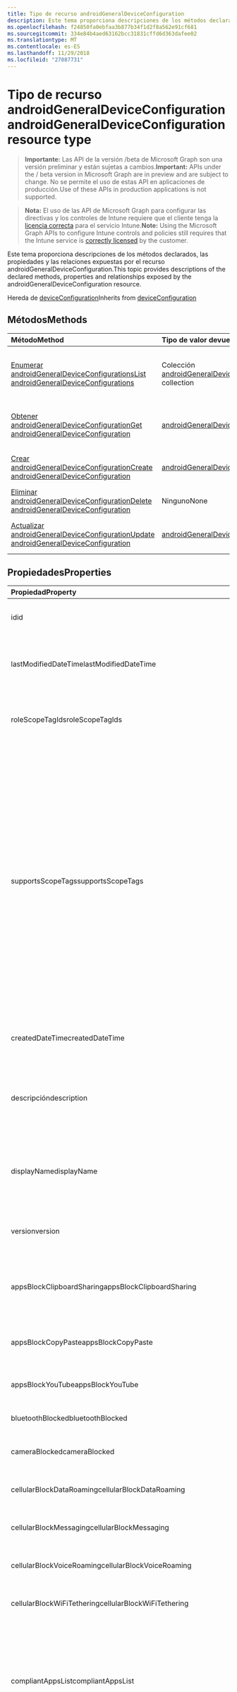 ```yaml
---
title: Tipo de recurso androidGeneralDeviceConfiguration
description: Este tema proporciona descripciones de los métodos declarados, las propiedades y las relaciones expuestas por el recurso androidGeneralDeviceConfiguration.
ms.openlocfilehash: f24850fa0ebfaa3b877b34f1d2f8a562e91cf681
ms.sourcegitcommit: 334e84b4aed63162bcc31831cffd6d363dafee02
ms.translationtype: MT
ms.contentlocale: es-ES
ms.lasthandoff: 11/29/2018
ms.locfileid: "27087731"
---
```

# <a name="androidgeneraldeviceconfiguration-resource-type"></a><span data-ttu-id="c1419-103">Tipo de recurso androidGeneralDeviceConfiguration</span><span class="sxs-lookup"><span data-stu-id="c1419-103">androidGeneralDeviceConfiguration resource type</span></span>

> <span data-ttu-id="c1419-104">**Importante:** Las API de la versión /beta de Microsoft Graph son una versión preliminar y están sujetas a cambios.</span><span class="sxs-lookup"><span data-stu-id="c1419-104">**Important:** APIs under the / beta version in Microsoft Graph are in preview and are subject to change.</span></span> <span data-ttu-id="c1419-105">No se permite el uso de estas API en aplicaciones de producción.</span><span class="sxs-lookup"><span data-stu-id="c1419-105">Use of these APIs in production applications is not supported.</span></span>

> <span data-ttu-id="c1419-106">**Nota:** El uso de las API de Microsoft Graph para configurar las directivas y los controles de Intune requiere que el cliente tenga la [licencia correcta](https://go.microsoft.com/fwlink/?linkid=839381) para el servicio Intune.</span><span class="sxs-lookup"><span data-stu-id="c1419-106">**Note:** Using the Microsoft Graph APIs to configure Intune controls and policies still requires that the Intune service is [correctly licensed](https://go.microsoft.com/fwlink/?linkid=839381) by the customer.</span></span>

<span data-ttu-id="c1419-107">Este tema proporciona descripciones de los métodos declarados, las propiedades y las relaciones expuestas por el recurso androidGeneralDeviceConfiguration.</span><span class="sxs-lookup"><span data-stu-id="c1419-107">This topic provides descriptions of the declared methods, properties and relationships exposed by the androidGeneralDeviceConfiguration resource.</span></span>

<span data-ttu-id="c1419-108">Hereda de [deviceConfiguration](../resources/intune-deviceconfig-deviceconfiguration.md)</span><span class="sxs-lookup"><span data-stu-id="c1419-108">Inherits from [deviceConfiguration](../resources/intune-deviceconfig-deviceconfiguration.md)</span></span>

## <a name="methods"></a><span data-ttu-id="c1419-109">Métodos</span><span class="sxs-lookup"><span data-stu-id="c1419-109">Methods</span></span>
|<span data-ttu-id="c1419-110">Método</span><span class="sxs-lookup"><span data-stu-id="c1419-110">Method</span></span>|<span data-ttu-id="c1419-111">Tipo de valor devuelto</span><span class="sxs-lookup"><span data-stu-id="c1419-111">Return Type</span></span>|<span data-ttu-id="c1419-112">Descripción</span><span class="sxs-lookup"><span data-stu-id="c1419-112">Description</span></span>|
|:---|:---|:---|
|[<span data-ttu-id="c1419-113">Enumerar androidGeneralDeviceConfigurations</span><span class="sxs-lookup"><span data-stu-id="c1419-113">List androidGeneralDeviceConfigurations</span></span>](../api/intune-deviceconfig-androidgeneraldeviceconfiguration-list.md)|<span data-ttu-id="c1419-114">Colección [androidGeneralDeviceConfiguration](../resources/intune-deviceconfig-androidgeneraldeviceconfiguration.md)</span><span class="sxs-lookup"><span data-stu-id="c1419-114">[androidGeneralDeviceConfiguration](../resources/intune-deviceconfig-androidgeneraldeviceconfiguration.md) collection</span></span>|<span data-ttu-id="c1419-115">Enumere las propiedades y las relaciones de los objetos [androidGeneralDeviceConfiguration](../resources/intune-deviceconfig-androidgeneraldeviceconfiguration.md).</span><span class="sxs-lookup"><span data-stu-id="c1419-115">List properties and relationships of the [androidGeneralDeviceConfiguration](../resources/intune-deviceconfig-androidgeneraldeviceconfiguration.md) objects.</span></span>|
|[<span data-ttu-id="c1419-116">Obtener androidGeneralDeviceConfiguration</span><span class="sxs-lookup"><span data-stu-id="c1419-116">Get androidGeneralDeviceConfiguration</span></span>](../api/intune-deviceconfig-androidgeneraldeviceconfiguration-get.md)|[<span data-ttu-id="c1419-117">androidGeneralDeviceConfiguration</span><span class="sxs-lookup"><span data-stu-id="c1419-117">androidGeneralDeviceConfiguration</span></span>](../resources/intune-deviceconfig-androidgeneraldeviceconfiguration.md)|<span data-ttu-id="c1419-118">Lea las propiedades y las relaciones del objeto [androidGeneralDeviceConfiguration](../resources/intune-deviceconfig-androidgeneraldeviceconfiguration.md).</span><span class="sxs-lookup"><span data-stu-id="c1419-118">Read properties and relationships of the [androidGeneralDeviceConfiguration](../resources/intune-deviceconfig-androidgeneraldeviceconfiguration.md) object.</span></span>|
|[<span data-ttu-id="c1419-119">Crear androidGeneralDeviceConfiguration</span><span class="sxs-lookup"><span data-stu-id="c1419-119">Create androidGeneralDeviceConfiguration</span></span>](../api/intune-deviceconfig-androidgeneraldeviceconfiguration-create.md)|[<span data-ttu-id="c1419-120">androidGeneralDeviceConfiguration</span><span class="sxs-lookup"><span data-stu-id="c1419-120">androidGeneralDeviceConfiguration</span></span>](../resources/intune-deviceconfig-androidgeneraldeviceconfiguration.md)|<span data-ttu-id="c1419-121">Cree un objeto [androidGeneralDeviceConfiguration](../resources/intune-deviceconfig-androidgeneraldeviceconfiguration.md).</span><span class="sxs-lookup"><span data-stu-id="c1419-121">Create a new [androidGeneralDeviceConfiguration](../resources/intune-deviceconfig-androidgeneraldeviceconfiguration.md) object.</span></span>|
|[<span data-ttu-id="c1419-122">Eliminar androidGeneralDeviceConfiguration</span><span class="sxs-lookup"><span data-stu-id="c1419-122">Delete androidGeneralDeviceConfiguration</span></span>](../api/intune-deviceconfig-androidgeneraldeviceconfiguration-delete.md)|<span data-ttu-id="c1419-123">Ninguno</span><span class="sxs-lookup"><span data-stu-id="c1419-123">None</span></span>|<span data-ttu-id="c1419-124">Elimina un [androidGeneralDeviceConfiguration](../resources/intune-deviceconfig-androidgeneraldeviceconfiguration.md).</span><span class="sxs-lookup"><span data-stu-id="c1419-124">Deletes a [androidGeneralDeviceConfiguration](../resources/intune-deviceconfig-androidgeneraldeviceconfiguration.md).</span></span>|
|[<span data-ttu-id="c1419-125">Actualizar androidGeneralDeviceConfiguration</span><span class="sxs-lookup"><span data-stu-id="c1419-125">Update androidGeneralDeviceConfiguration</span></span>](../api/intune-deviceconfig-androidgeneraldeviceconfiguration-update.md)|[<span data-ttu-id="c1419-126">androidGeneralDeviceConfiguration</span><span class="sxs-lookup"><span data-stu-id="c1419-126">androidGeneralDeviceConfiguration</span></span>](../resources/intune-deviceconfig-androidgeneraldeviceconfiguration.md)|<span data-ttu-id="c1419-127">Actualice las propiedades de un objeto [androidGeneralDeviceConfiguration](../resources/intune-deviceconfig-androidgeneraldeviceconfiguration.md).</span><span class="sxs-lookup"><span data-stu-id="c1419-127">Update the properties of a [androidGeneralDeviceConfiguration](../resources/intune-deviceconfig-androidgeneraldeviceconfiguration.md) object.</span></span>|

## <a name="properties"></a><span data-ttu-id="c1419-128">Propiedades</span><span class="sxs-lookup"><span data-stu-id="c1419-128">Properties</span></span>
|<span data-ttu-id="c1419-129">Propiedad</span><span class="sxs-lookup"><span data-stu-id="c1419-129">Property</span></span>|<span data-ttu-id="c1419-130">Tipo</span><span class="sxs-lookup"><span data-stu-id="c1419-130">Type</span></span>|<span data-ttu-id="c1419-131">Descripción</span><span class="sxs-lookup"><span data-stu-id="c1419-131">Description</span></span>|
|:---|:---|:---|
|<span data-ttu-id="c1419-132">id</span><span class="sxs-lookup"><span data-stu-id="c1419-132">id</span></span>|<span data-ttu-id="c1419-133">String</span><span class="sxs-lookup"><span data-stu-id="c1419-133">String</span></span>|<span data-ttu-id="c1419-134">Clave de la entidad.</span><span class="sxs-lookup"><span data-stu-id="c1419-134">Key of the entity.</span></span> <span data-ttu-id="c1419-135">Heredado de [deviceConfiguration](../resources/intune-deviceconfig-deviceconfiguration.md)</span><span class="sxs-lookup"><span data-stu-id="c1419-135">Inherited from [deviceConfiguration](../resources/intune-deviceconfig-deviceconfiguration.md)</span></span>|
|<span data-ttu-id="c1419-136">lastModifiedDateTime</span><span class="sxs-lookup"><span data-stu-id="c1419-136">lastModifiedDateTime</span></span>|<span data-ttu-id="c1419-137">DateTimeOffset</span><span class="sxs-lookup"><span data-stu-id="c1419-137">DateTimeOffset</span></span>|<span data-ttu-id="c1419-138">Fecha y hora en la que se modificó el objeto por última vez.</span><span class="sxs-lookup"><span data-stu-id="c1419-138">DateTime the object was last modified.</span></span> <span data-ttu-id="c1419-139">Heredado de [deviceConfiguration](../resources/intune-deviceconfig-deviceconfiguration.md)</span><span class="sxs-lookup"><span data-stu-id="c1419-139">Inherited from [deviceConfiguration](../resources/intune-deviceconfig-deviceconfiguration.md)</span></span>|
|<span data-ttu-id="c1419-140">roleScopeTagIds</span><span class="sxs-lookup"><span data-stu-id="c1419-140">roleScopeTagIds</span></span>|<span data-ttu-id="c1419-141">Colección String</span><span class="sxs-lookup"><span data-stu-id="c1419-141">String collection</span></span>|<span data-ttu-id="c1419-142">Lista de etiquetas de ámbito para esta instancia de entidad.</span><span class="sxs-lookup"><span data-stu-id="c1419-142">List of Scope Tags for this Entity instance.</span></span> <span data-ttu-id="c1419-143">Heredado de [deviceConfiguration](../resources/intune-deviceconfig-deviceconfiguration.md)</span><span class="sxs-lookup"><span data-stu-id="c1419-143">Inherited from [deviceConfiguration](../resources/intune-deviceconfig-deviceconfiguration.md)</span></span>|
|<span data-ttu-id="c1419-144">supportsScopeTags</span><span class="sxs-lookup"><span data-stu-id="c1419-144">supportsScopeTags</span></span>|<span data-ttu-id="c1419-145">Booleano</span><span class="sxs-lookup"><span data-stu-id="c1419-145">Boolean</span></span>|<span data-ttu-id="c1419-146">Indica si la configuración del dispositivo subyacente admite la asignación de etiquetas de ámbito.</span><span class="sxs-lookup"><span data-stu-id="c1419-146">Indicates whether or not the underlying Device Configuration supports the assignment of scope tags.</span></span> <span data-ttu-id="c1419-147">No se permite la asignación a la propiedad ScopeTags cuando este valor es false y entidades no estará visibles para los usuarios con ámbito.</span><span class="sxs-lookup"><span data-stu-id="c1419-147">Assigning to the ScopeTags property is not allowed when this value is false and entities will not be visible to scoped users.</span></span> <span data-ttu-id="c1419-148">Esto se produce para las directivas de heredado creadas en Silverlight y se puede resolver por eliminar y volver a crear la directiva en el Portal de Azure.</span><span class="sxs-lookup"><span data-stu-id="c1419-148">This occurs for Legacy policies created in Silverlight and can be resolved by deleting and recreating the policy in the Azure Portal.</span></span> <span data-ttu-id="c1419-149">Esta propiedad es de sólo lectura.</span><span class="sxs-lookup"><span data-stu-id="c1419-149">This property is read-only.</span></span> <span data-ttu-id="c1419-150">Heredado de [deviceConfiguration](../resources/intune-deviceconfig-deviceconfiguration.md)</span><span class="sxs-lookup"><span data-stu-id="c1419-150">Inherited from [deviceConfiguration](../resources/intune-deviceconfig-deviceconfiguration.md)</span></span>|
|<span data-ttu-id="c1419-151">createdDateTime</span><span class="sxs-lookup"><span data-stu-id="c1419-151">createdDateTime</span></span>|<span data-ttu-id="c1419-152">DateTimeOffset</span><span class="sxs-lookup"><span data-stu-id="c1419-152">DateTimeOffset</span></span>|<span data-ttu-id="c1419-153">Fecha y hora en la que se creó el objeto.</span><span class="sxs-lookup"><span data-stu-id="c1419-153">DateTime the object was created.</span></span> <span data-ttu-id="c1419-154">Heredado de [deviceConfiguration](../resources/intune-deviceconfig-deviceconfiguration.md)</span><span class="sxs-lookup"><span data-stu-id="c1419-154">Inherited from [deviceConfiguration](../resources/intune-deviceconfig-deviceconfiguration.md)</span></span>|
|<span data-ttu-id="c1419-155">descripción</span><span class="sxs-lookup"><span data-stu-id="c1419-155">description</span></span>|<span data-ttu-id="c1419-156">String</span><span class="sxs-lookup"><span data-stu-id="c1419-156">String</span></span>|<span data-ttu-id="c1419-157">Descripción proporcionada por el administrador de la configuración del dispositivo.</span><span class="sxs-lookup"><span data-stu-id="c1419-157">Admin provided description of the Device Configuration.</span></span> <span data-ttu-id="c1419-158">Heredado de [deviceConfiguration](../resources/intune-deviceconfig-deviceconfiguration.md)</span><span class="sxs-lookup"><span data-stu-id="c1419-158">Inherited from [deviceConfiguration](../resources/intune-deviceconfig-deviceconfiguration.md)</span></span>|
|<span data-ttu-id="c1419-159">displayName</span><span class="sxs-lookup"><span data-stu-id="c1419-159">displayName</span></span>|<span data-ttu-id="c1419-160">String</span><span class="sxs-lookup"><span data-stu-id="c1419-160">String</span></span>|<span data-ttu-id="c1419-161">Nombre proporcionado por el administrador de la configuración del dispositivo.</span><span class="sxs-lookup"><span data-stu-id="c1419-161">Admin provided name of the device configuration.</span></span> <span data-ttu-id="c1419-162">Heredado de [deviceConfiguration](../resources/intune-deviceconfig-deviceconfiguration.md)</span><span class="sxs-lookup"><span data-stu-id="c1419-162">Inherited from [deviceConfiguration](../resources/intune-deviceconfig-deviceconfiguration.md)</span></span>|
|<span data-ttu-id="c1419-163">version</span><span class="sxs-lookup"><span data-stu-id="c1419-163">version</span></span>|<span data-ttu-id="c1419-164">Int32</span><span class="sxs-lookup"><span data-stu-id="c1419-164">Int32</span></span>|<span data-ttu-id="c1419-165">Versión de la configuración del dispositivo.</span><span class="sxs-lookup"><span data-stu-id="c1419-165">Version of the device configuration.</span></span> <span data-ttu-id="c1419-166">Heredado de [deviceConfiguration](../resources/intune-deviceconfig-deviceconfiguration.md)</span><span class="sxs-lookup"><span data-stu-id="c1419-166">Inherited from [deviceConfiguration](../resources/intune-deviceconfig-deviceconfiguration.md)</span></span>|
|<span data-ttu-id="c1419-167">appsBlockClipboardSharing</span><span class="sxs-lookup"><span data-stu-id="c1419-167">appsBlockClipboardSharing</span></span>|<span data-ttu-id="c1419-168">Booleano</span><span class="sxs-lookup"><span data-stu-id="c1419-168">Boolean</span></span>|<span data-ttu-id="c1419-169">Indica si se va a bloquear el uso compartido del Portapapeles para copiar y pegar entre aplicaciones.</span><span class="sxs-lookup"><span data-stu-id="c1419-169">Indicates whether or not to block clipboard sharing to copy and paste between applications.</span></span>|
|<span data-ttu-id="c1419-170">appsBlockCopyPaste</span><span class="sxs-lookup"><span data-stu-id="c1419-170">appsBlockCopyPaste</span></span>|<span data-ttu-id="c1419-171">Booleano</span><span class="sxs-lookup"><span data-stu-id="c1419-171">Boolean</span></span>|<span data-ttu-id="c1419-172">Indica si se va a impedir copiar y pegar en las aplicaciones.</span><span class="sxs-lookup"><span data-stu-id="c1419-172">Indicates whether or not to block copy and paste within applications.</span></span>|
|<span data-ttu-id="c1419-173">appsBlockYouTube</span><span class="sxs-lookup"><span data-stu-id="c1419-173">appsBlockYouTube</span></span>|<span data-ttu-id="c1419-174">Booleano</span><span class="sxs-lookup"><span data-stu-id="c1419-174">Boolean</span></span>|<span data-ttu-id="c1419-175">Indica si se va a bloquear la aplicación YouTube.</span><span class="sxs-lookup"><span data-stu-id="c1419-175">Indicates whether or not to block the YouTube app.</span></span>|
|<span data-ttu-id="c1419-176">bluetoothBlocked</span><span class="sxs-lookup"><span data-stu-id="c1419-176">bluetoothBlocked</span></span>|<span data-ttu-id="c1419-177">Booleano</span><span class="sxs-lookup"><span data-stu-id="c1419-177">Boolean</span></span>|<span data-ttu-id="c1419-178">Indica si se va a bloquear Bluetooth.</span><span class="sxs-lookup"><span data-stu-id="c1419-178">Indicates whether or not to block Bluetooth.</span></span>|
|<span data-ttu-id="c1419-179">cameraBlocked</span><span class="sxs-lookup"><span data-stu-id="c1419-179">cameraBlocked</span></span>|<span data-ttu-id="c1419-180">Booleano</span><span class="sxs-lookup"><span data-stu-id="c1419-180">Boolean</span></span>|<span data-ttu-id="c1419-181">Indica si se va a bloquear el uso de la cámara.</span><span class="sxs-lookup"><span data-stu-id="c1419-181">Indicates whether or not to block the use of the camera.</span></span>|
|<span data-ttu-id="c1419-182">cellularBlockDataRoaming</span><span class="sxs-lookup"><span data-stu-id="c1419-182">cellularBlockDataRoaming</span></span>|<span data-ttu-id="c1419-183">Booleano</span><span class="sxs-lookup"><span data-stu-id="c1419-183">Boolean</span></span>|<span data-ttu-id="c1419-184">Indica si se va a bloquear la itinerancia de datos.</span><span class="sxs-lookup"><span data-stu-id="c1419-184">Indicates whether or not to block data roaming.</span></span>|
|<span data-ttu-id="c1419-185">cellularBlockMessaging</span><span class="sxs-lookup"><span data-stu-id="c1419-185">cellularBlockMessaging</span></span>|<span data-ttu-id="c1419-186">Booleano</span><span class="sxs-lookup"><span data-stu-id="c1419-186">Boolean</span></span>|<span data-ttu-id="c1419-187">Indica si se va a bloquear la mensajería SMS/MMS.</span><span class="sxs-lookup"><span data-stu-id="c1419-187">Indicates whether or not to block SMS/MMS messaging.</span></span>|
|<span data-ttu-id="c1419-188">cellularBlockVoiceRoaming</span><span class="sxs-lookup"><span data-stu-id="c1419-188">cellularBlockVoiceRoaming</span></span>|<span data-ttu-id="c1419-189">Booleano</span><span class="sxs-lookup"><span data-stu-id="c1419-189">Boolean</span></span>|<span data-ttu-id="c1419-190">Indica si se va a bloquear la itinerancia de voz.</span><span class="sxs-lookup"><span data-stu-id="c1419-190">Indicates whether or not to block voice roaming.</span></span>|
|<span data-ttu-id="c1419-191">cellularBlockWiFiTethering</span><span class="sxs-lookup"><span data-stu-id="c1419-191">cellularBlockWiFiTethering</span></span>|<span data-ttu-id="c1419-192">Booleano</span><span class="sxs-lookup"><span data-stu-id="c1419-192">Boolean</span></span>|<span data-ttu-id="c1419-193">Indica si se va a bloquear la sincronización de tethering Wi-Fi.</span><span class="sxs-lookup"><span data-stu-id="c1419-193">Indicates whether or not to block syncing Wi-Fi tethering.</span></span>|
|<span data-ttu-id="c1419-194">compliantAppsList</span><span class="sxs-lookup"><span data-stu-id="c1419-194">compliantAppsList</span></span>|<span data-ttu-id="c1419-195">Colección [appListItem](../resources/intune-deviceconfig-applistitem.md)</span><span class="sxs-lookup"><span data-stu-id="c1419-195">[appListItem](../resources/intune-deviceconfig-applistitem.md) collection</span></span>|<span data-ttu-id="c1419-196">Lista de aplicaciones en el cumplimiento (sea lista de permitidos o de bloqueados, controlado por CompliantAppListType).</span><span class="sxs-lookup"><span data-stu-id="c1419-196">List of apps in the compliance (either allow list or block list, controlled by CompliantAppListType).</span></span> <span data-ttu-id="c1419-197">Esta colección puede contener un máximo de 10 000 elementos.</span><span class="sxs-lookup"><span data-stu-id="c1419-197">This collection can contain a maximum of 10000 elements.</span></span>|
|<span data-ttu-id="c1419-198">compliantAppListType</span><span class="sxs-lookup"><span data-stu-id="c1419-198">compliantAppListType</span></span>|[<span data-ttu-id="c1419-199">appListType</span><span class="sxs-lookup"><span data-stu-id="c1419-199">appListType</span></span>](../resources/intune-deviceconfig-applisttype.md)|<span data-ttu-id="c1419-200">Tipo de lista que se encuentra en la CompliantAppsList.</span><span class="sxs-lookup"><span data-stu-id="c1419-200">Type of list that is in the CompliantAppsList.</span></span> <span data-ttu-id="c1419-201">Los valores posibles son: `none`, `appsInListCompliant` y `appsNotInListCompliant`.</span><span class="sxs-lookup"><span data-stu-id="c1419-201">Possible values are: `none`, `appsInListCompliant`, `appsNotInListCompliant`.</span></span>|
|<span data-ttu-id="c1419-202">diagnosticDataBlockSubmission</span><span class="sxs-lookup"><span data-stu-id="c1419-202">diagnosticDataBlockSubmission</span></span>|<span data-ttu-id="c1419-203">Booleano</span><span class="sxs-lookup"><span data-stu-id="c1419-203">Boolean</span></span>|<span data-ttu-id="c1419-204">Indica si se va a bloquear el envío de datos de diagnóstico.</span><span class="sxs-lookup"><span data-stu-id="c1419-204">Indicates whether or not to block diagnostic data submission.</span></span>|
|<span data-ttu-id="c1419-205">locationServicesBlocked</span><span class="sxs-lookup"><span data-stu-id="c1419-205">locationServicesBlocked</span></span>|<span data-ttu-id="c1419-206">Booleano</span><span class="sxs-lookup"><span data-stu-id="c1419-206">Boolean</span></span>|<span data-ttu-id="c1419-207">Indica si se van a bloquear los servicios de ubicación.</span><span class="sxs-lookup"><span data-stu-id="c1419-207">Indicates whether or not to block location services.</span></span>|
|<span data-ttu-id="c1419-208">googleAccountBlockAutoSync</span><span class="sxs-lookup"><span data-stu-id="c1419-208">googleAccountBlockAutoSync</span></span>|<span data-ttu-id="c1419-209">Booleano</span><span class="sxs-lookup"><span data-stu-id="c1419-209">Boolean</span></span>|<span data-ttu-id="c1419-210">Indica si se va a bloquear la sincronización automática de cuentas de Google.</span><span class="sxs-lookup"><span data-stu-id="c1419-210">Indicates whether or not to block Google account auto sync.</span></span>|
|<span data-ttu-id="c1419-211">googlePlayStoreBlocked</span><span class="sxs-lookup"><span data-stu-id="c1419-211">googlePlayStoreBlocked</span></span>|<span data-ttu-id="c1419-212">Booleano</span><span class="sxs-lookup"><span data-stu-id="c1419-212">Boolean</span></span>|<span data-ttu-id="c1419-213">Indica si se va a bloquear la aplicación Google Play Store.</span><span class="sxs-lookup"><span data-stu-id="c1419-213">Indicates whether or not to block the Google Play store.</span></span>|
|<span data-ttu-id="c1419-214">kioskModeBlockSleepButton</span><span class="sxs-lookup"><span data-stu-id="c1419-214">kioskModeBlockSleepButton</span></span>|<span data-ttu-id="c1419-215">Booleano</span><span class="sxs-lookup"><span data-stu-id="c1419-215">Boolean</span></span>|<span data-ttu-id="c1419-216">Indica si se va a bloquear el botón de suspensión de pantalla durante el modo de pantalla completa.</span><span class="sxs-lookup"><span data-stu-id="c1419-216">Indicates whether or not to block the screen sleep button while in Kiosk Mode.</span></span>|
|<span data-ttu-id="c1419-217">kioskModeBlockVolumeButtons</span><span class="sxs-lookup"><span data-stu-id="c1419-217">kioskModeBlockVolumeButtons</span></span>|<span data-ttu-id="c1419-218">Booleano</span><span class="sxs-lookup"><span data-stu-id="c1419-218">Boolean</span></span>|<span data-ttu-id="c1419-219">Indica si se van a bloquear los botones de volumen durante el modo de pantalla completa.</span><span class="sxs-lookup"><span data-stu-id="c1419-219">Indicates whether or not to block the volume buttons while in Kiosk Mode.</span></span>|
|<span data-ttu-id="c1419-220">dateAndTimeBlockChanges</span><span class="sxs-lookup"><span data-stu-id="c1419-220">dateAndTimeBlockChanges</span></span>|<span data-ttu-id="c1419-221">Booleano</span><span class="sxs-lookup"><span data-stu-id="c1419-221">Boolean</span></span>|<span data-ttu-id="c1419-222">Indica si se deben bloquear cambiantes de fecha y hora en el modo de KNOX.</span><span class="sxs-lookup"><span data-stu-id="c1419-222">Indicates whether or not to block changing date and time while in KNOX Mode.</span></span>|
|<span data-ttu-id="c1419-223">kioskModeApps</span><span class="sxs-lookup"><span data-stu-id="c1419-223">kioskModeApps</span></span>|<span data-ttu-id="c1419-224">Colección [appListItem](../resources/intune-deviceconfig-applistitem.md)</span><span class="sxs-lookup"><span data-stu-id="c1419-224">[appListItem](../resources/intune-deviceconfig-applistitem.md) collection</span></span>|<span data-ttu-id="c1419-225">Lista de aplicaciones que se podrán ejecutar cuando el dispositivo esté en modo de pantalla completa.</span><span class="sxs-lookup"><span data-stu-id="c1419-225">A list of apps that will be allowed to run when the device is in Kiosk Mode.</span></span> <span data-ttu-id="c1419-226">Esta colección puede contener un máximo de 500 elementos.</span><span class="sxs-lookup"><span data-stu-id="c1419-226">This collection can contain a maximum of 500 elements.</span></span>|
|<span data-ttu-id="c1419-227">nfcBlocked</span><span class="sxs-lookup"><span data-stu-id="c1419-227">nfcBlocked</span></span>|<span data-ttu-id="c1419-228">Booleano</span><span class="sxs-lookup"><span data-stu-id="c1419-228">Boolean</span></span>|<span data-ttu-id="c1419-229">Indica si se va a bloquear la transmisión de datos en proximidad.</span><span class="sxs-lookup"><span data-stu-id="c1419-229">Indicates whether or not to block Near-Field Communication.</span></span>|
|<span data-ttu-id="c1419-230">passwordBlockFingerprintUnlock</span><span class="sxs-lookup"><span data-stu-id="c1419-230">passwordBlockFingerprintUnlock</span></span>|<span data-ttu-id="c1419-231">Booleano</span><span class="sxs-lookup"><span data-stu-id="c1419-231">Boolean</span></span>|<span data-ttu-id="c1419-232">Indica si se va a impedir el desbloqueo por huella dactilar.</span><span class="sxs-lookup"><span data-stu-id="c1419-232">Indicates whether or not to block fingerprint unlock.</span></span>|
|<span data-ttu-id="c1419-233">passwordBlockTrustAgents</span><span class="sxs-lookup"><span data-stu-id="c1419-233">passwordBlockTrustAgents</span></span>|<span data-ttu-id="c1419-234">Booleano</span><span class="sxs-lookup"><span data-stu-id="c1419-234">Boolean</span></span>|<span data-ttu-id="c1419-235">Indica si se van a bloquear Smart Lock y otros agentes de confianza.</span><span class="sxs-lookup"><span data-stu-id="c1419-235">Indicates whether or not to block Smart Lock and other trust agents.</span></span>|
|<span data-ttu-id="c1419-236">passwordExpirationDays</span><span class="sxs-lookup"><span data-stu-id="c1419-236">passwordExpirationDays</span></span>|<span data-ttu-id="c1419-237">Int32</span><span class="sxs-lookup"><span data-stu-id="c1419-237">Int32</span></span>|<span data-ttu-id="c1419-238">Número de días antes de que expire la contraseña.</span><span class="sxs-lookup"><span data-stu-id="c1419-238">Number of days before the password expires.</span></span> <span data-ttu-id="c1419-239">Valores válidos de 1 a 365</span><span class="sxs-lookup"><span data-stu-id="c1419-239">Valid values 1 to 365</span></span>|
|<span data-ttu-id="c1419-240">passwordMinimumLength</span><span class="sxs-lookup"><span data-stu-id="c1419-240">passwordMinimumLength</span></span>|<span data-ttu-id="c1419-241">Int32</span><span class="sxs-lookup"><span data-stu-id="c1419-241">Int32</span></span>|<span data-ttu-id="c1419-242">Longitud mínima de las contraseñas.</span><span class="sxs-lookup"><span data-stu-id="c1419-242">Minimum length of passwords.</span></span> <span data-ttu-id="c1419-243">Valores válidos de 4 a 16</span><span class="sxs-lookup"><span data-stu-id="c1419-243">Valid values 4 to 16</span></span>|
|<span data-ttu-id="c1419-244">passwordMinutesOfInactivityBeforeScreenTimeout</span><span class="sxs-lookup"><span data-stu-id="c1419-244">passwordMinutesOfInactivityBeforeScreenTimeout</span></span>|<span data-ttu-id="c1419-245">Int32</span><span class="sxs-lookup"><span data-stu-id="c1419-245">Int32</span></span>|<span data-ttu-id="c1419-246">Minutos de inactividad antes de que se agote el tiempo de espera de la pantalla.</span><span class="sxs-lookup"><span data-stu-id="c1419-246">Minutes of inactivity before the screen times out.</span></span>|
|<span data-ttu-id="c1419-247">passwordPreviousPasswordBlockCount</span><span class="sxs-lookup"><span data-stu-id="c1419-247">passwordPreviousPasswordBlockCount</span></span>|<span data-ttu-id="c1419-248">Int32</span><span class="sxs-lookup"><span data-stu-id="c1419-248">Int32</span></span>|<span data-ttu-id="c1419-249">Número de contraseñas anteriores que bloquear.</span><span class="sxs-lookup"><span data-stu-id="c1419-249">Number of previous passwords to block.</span></span> <span data-ttu-id="c1419-250">Valores válidos de 0 a 24</span><span class="sxs-lookup"><span data-stu-id="c1419-250">Valid values 0 to 24</span></span>|
|<span data-ttu-id="c1419-251">passwordSignInFailureCountBeforeFactoryReset</span><span class="sxs-lookup"><span data-stu-id="c1419-251">passwordSignInFailureCountBeforeFactoryReset</span></span>|<span data-ttu-id="c1419-252">Int32</span><span class="sxs-lookup"><span data-stu-id="c1419-252">Int32</span></span>|<span data-ttu-id="c1419-253">Número de errores de inicio de sesión permitidos antes del restablecimiento de fábrica.</span><span class="sxs-lookup"><span data-stu-id="c1419-253">Number of sign in failures allowed before factory reset.</span></span> <span data-ttu-id="c1419-254">Valores válidos de 4 a 11</span><span class="sxs-lookup"><span data-stu-id="c1419-254">Valid values 4 to 11</span></span>|
|<span data-ttu-id="c1419-255">passwordRequiredType</span><span class="sxs-lookup"><span data-stu-id="c1419-255">passwordRequiredType</span></span>|[<span data-ttu-id="c1419-256">androidRequiredPasswordType</span><span class="sxs-lookup"><span data-stu-id="c1419-256">androidRequiredPasswordType</span></span>](../resources/intune-deviceconfig-androidrequiredpasswordtype.md)|<span data-ttu-id="c1419-257">Tipo de contraseña que es necesario.</span><span class="sxs-lookup"><span data-stu-id="c1419-257">Type of password that is required.</span></span> <span data-ttu-id="c1419-258">Los valores posibles son: `deviceDefault`, `alphabetic`, `alphanumeric`, `alphanumericWithSymbols`, `lowSecurityBiometric`, `numeric`, `numericComplex` y `any`.</span><span class="sxs-lookup"><span data-stu-id="c1419-258">Possible values are: `deviceDefault`, `alphabetic`, `alphanumeric`, `alphanumericWithSymbols`, `lowSecurityBiometric`, `numeric`, `numericComplex`, `any`.</span></span>|
|<span data-ttu-id="c1419-259">passwordRequired</span><span class="sxs-lookup"><span data-stu-id="c1419-259">passwordRequired</span></span>|<span data-ttu-id="c1419-260">Booleano</span><span class="sxs-lookup"><span data-stu-id="c1419-260">Boolean</span></span>|<span data-ttu-id="c1419-261">Indica si se va a requerir una contraseña.</span><span class="sxs-lookup"><span data-stu-id="c1419-261">Indicates whether or not to require a password.</span></span>|
|<span data-ttu-id="c1419-262">powerOffBlocked</span><span class="sxs-lookup"><span data-stu-id="c1419-262">powerOffBlocked</span></span>|<span data-ttu-id="c1419-263">Booleano</span><span class="sxs-lookup"><span data-stu-id="c1419-263">Boolean</span></span>|<span data-ttu-id="c1419-264">Indica si se va a bloquear el apagado del dispositivo.</span><span class="sxs-lookup"><span data-stu-id="c1419-264">Indicates whether or not to block powering off the device.</span></span>|
|<span data-ttu-id="c1419-265">factoryResetBlocked</span><span class="sxs-lookup"><span data-stu-id="c1419-265">factoryResetBlocked</span></span>|<span data-ttu-id="c1419-266">Booleano</span><span class="sxs-lookup"><span data-stu-id="c1419-266">Boolean</span></span>|<span data-ttu-id="c1419-267">Indica si se va a impedir que el usuario realice un restablecimiento de fábrica.</span><span class="sxs-lookup"><span data-stu-id="c1419-267">Indicates whether or not to block user performing a factory reset.</span></span>|
|<span data-ttu-id="c1419-268">screenCaptureBlocked</span><span class="sxs-lookup"><span data-stu-id="c1419-268">screenCaptureBlocked</span></span>|<span data-ttu-id="c1419-269">Booleano</span><span class="sxs-lookup"><span data-stu-id="c1419-269">Boolean</span></span>|<span data-ttu-id="c1419-270">Indica si se van a impedir las capturas de pantalla.</span><span class="sxs-lookup"><span data-stu-id="c1419-270">Indicates whether or not to block screenshots.</span></span>|
|<span data-ttu-id="c1419-271">deviceSharingAllowed</span><span class="sxs-lookup"><span data-stu-id="c1419-271">deviceSharingAllowed</span></span>|<span data-ttu-id="c1419-272">Booleano</span><span class="sxs-lookup"><span data-stu-id="c1419-272">Boolean</span></span>|<span data-ttu-id="c1419-273">Indica si se va a permitir el modo de uso compartido del dispositivo.</span><span class="sxs-lookup"><span data-stu-id="c1419-273">Indicates whether or not to allow device sharing mode.</span></span>|
|<span data-ttu-id="c1419-274">storageBlockGoogleBackup</span><span class="sxs-lookup"><span data-stu-id="c1419-274">storageBlockGoogleBackup</span></span>|<span data-ttu-id="c1419-275">Booleano</span><span class="sxs-lookup"><span data-stu-id="c1419-275">Boolean</span></span>|<span data-ttu-id="c1419-276">Indica si se va a bloquear Google Backup.</span><span class="sxs-lookup"><span data-stu-id="c1419-276">Indicates whether or not to block Google Backup.</span></span>|
|<span data-ttu-id="c1419-277">storageBlockRemovableStorage</span><span class="sxs-lookup"><span data-stu-id="c1419-277">storageBlockRemovableStorage</span></span>|<span data-ttu-id="c1419-278">Booleano</span><span class="sxs-lookup"><span data-stu-id="c1419-278">Boolean</span></span>|<span data-ttu-id="c1419-279">Indica si se va a bloquear el uso de almacenamiento extraíble.</span><span class="sxs-lookup"><span data-stu-id="c1419-279">Indicates whether or not to block removable storage usage.</span></span>|
|<span data-ttu-id="c1419-280">storageRequireDeviceEncryption</span><span class="sxs-lookup"><span data-stu-id="c1419-280">storageRequireDeviceEncryption</span></span>|<span data-ttu-id="c1419-281">Booleano</span><span class="sxs-lookup"><span data-stu-id="c1419-281">Boolean</span></span>|<span data-ttu-id="c1419-282">Indica si se va a requerir cifrado del dispositivo.</span><span class="sxs-lookup"><span data-stu-id="c1419-282">Indicates whether or not to require device encryption.</span></span>|
|<span data-ttu-id="c1419-283">storageRequireRemovableStorageEncryption</span><span class="sxs-lookup"><span data-stu-id="c1419-283">storageRequireRemovableStorageEncryption</span></span>|<span data-ttu-id="c1419-284">Booleano</span><span class="sxs-lookup"><span data-stu-id="c1419-284">Boolean</span></span>|<span data-ttu-id="c1419-285">Indica si se va a requerir cifrado del almacenamiento extraíble.</span><span class="sxs-lookup"><span data-stu-id="c1419-285">Indicates whether or not to require removable storage encryption.</span></span>|
|<span data-ttu-id="c1419-286">voiceAssistantBlocked</span><span class="sxs-lookup"><span data-stu-id="c1419-286">voiceAssistantBlocked</span></span>|<span data-ttu-id="c1419-287">Booleano</span><span class="sxs-lookup"><span data-stu-id="c1419-287">Boolean</span></span>|<span data-ttu-id="c1419-288">Indica si se va a bloquear el uso del asistente de voz.</span><span class="sxs-lookup"><span data-stu-id="c1419-288">Indicates whether or not to block the use of the Voice Assistant.</span></span>|
|<span data-ttu-id="c1419-289">voiceDialingBlocked</span><span class="sxs-lookup"><span data-stu-id="c1419-289">voiceDialingBlocked</span></span>|<span data-ttu-id="c1419-290">Booleano</span><span class="sxs-lookup"><span data-stu-id="c1419-290">Boolean</span></span>|<span data-ttu-id="c1419-291">Indica si se va a bloquear la marcación por voz.</span><span class="sxs-lookup"><span data-stu-id="c1419-291">Indicates whether or not to block voice dialing.</span></span>|
|<span data-ttu-id="c1419-292">webBrowserBlockPopups</span><span class="sxs-lookup"><span data-stu-id="c1419-292">webBrowserBlockPopups</span></span>|<span data-ttu-id="c1419-293">Booleano</span><span class="sxs-lookup"><span data-stu-id="c1419-293">Boolean</span></span>|<span data-ttu-id="c1419-294">Indica si se van a bloquear los elementos emergentes en el explorador web.</span><span class="sxs-lookup"><span data-stu-id="c1419-294">Indicates whether or not to block popups within the web browser.</span></span>|
|<span data-ttu-id="c1419-295">webBrowserBlockAutofill</span><span class="sxs-lookup"><span data-stu-id="c1419-295">webBrowserBlockAutofill</span></span>|<span data-ttu-id="c1419-296">Booleano</span><span class="sxs-lookup"><span data-stu-id="c1419-296">Boolean</span></span>|<span data-ttu-id="c1419-297">Indica si se va a bloquear la característica de autorrellenado del explorador web.</span><span class="sxs-lookup"><span data-stu-id="c1419-297">Indicates whether or not to block the web browser's auto fill feature.</span></span>|
|<span data-ttu-id="c1419-298">webBrowserBlockJavaScript</span><span class="sxs-lookup"><span data-stu-id="c1419-298">webBrowserBlockJavaScript</span></span>|<span data-ttu-id="c1419-299">Booleano</span><span class="sxs-lookup"><span data-stu-id="c1419-299">Boolean</span></span>|<span data-ttu-id="c1419-300">Indica si se va a bloquear JavaScript en el explorador web.</span><span class="sxs-lookup"><span data-stu-id="c1419-300">Indicates whether or not to block JavaScript within the web browser.</span></span>|
|<span data-ttu-id="c1419-301">webBrowserBlocked</span><span class="sxs-lookup"><span data-stu-id="c1419-301">webBrowserBlocked</span></span>|<span data-ttu-id="c1419-302">Booleano</span><span class="sxs-lookup"><span data-stu-id="c1419-302">Boolean</span></span>|<span data-ttu-id="c1419-303">Indica si se va a bloquear el explorador web.</span><span class="sxs-lookup"><span data-stu-id="c1419-303">Indicates whether or not to block the web browser.</span></span>|
|<span data-ttu-id="c1419-304">webBrowserCookieSettings</span><span class="sxs-lookup"><span data-stu-id="c1419-304">webBrowserCookieSettings</span></span>|[<span data-ttu-id="c1419-305">webBrowserCookieSettings</span><span class="sxs-lookup"><span data-stu-id="c1419-305">webBrowserCookieSettings</span></span>](../resources/intune-deviceconfig-webbrowsercookiesettings.md)|<span data-ttu-id="c1419-306">Configuración de cookies en el explorador web.</span><span class="sxs-lookup"><span data-stu-id="c1419-306">Cookie settings within the web browser.</span></span> <span data-ttu-id="c1419-307">Los valores posibles son: `browserDefault`, `blockAlways`, `allowCurrentWebSite`, `allowFromWebsitesVisited` y `allowAlways`.</span><span class="sxs-lookup"><span data-stu-id="c1419-307">Possible values are: `browserDefault`, `blockAlways`, `allowCurrentWebSite`, `allowFromWebsitesVisited`, `allowAlways`.</span></span>|
|<span data-ttu-id="c1419-308">wiFiBlocked</span><span class="sxs-lookup"><span data-stu-id="c1419-308">wiFiBlocked</span></span>|<span data-ttu-id="c1419-309">Booleano</span><span class="sxs-lookup"><span data-stu-id="c1419-309">Boolean</span></span>|<span data-ttu-id="c1419-310">Indica si se va a bloquear la sincronización de Wi-Fi.</span><span class="sxs-lookup"><span data-stu-id="c1419-310">Indicates whether or not to block syncing Wi-Fi.</span></span>|
|<span data-ttu-id="c1419-311">appsInstallAllowList</span><span class="sxs-lookup"><span data-stu-id="c1419-311">appsInstallAllowList</span></span>|<span data-ttu-id="c1419-312">Colección [appListItem](../resources/intune-deviceconfig-applistitem.md)</span><span class="sxs-lookup"><span data-stu-id="c1419-312">[appListItem](../resources/intune-deviceconfig-applistitem.md) collection</span></span>|<span data-ttu-id="c1419-313">Lista de aplicaciones que se pueden instalar en el dispositivo KNOX.</span><span class="sxs-lookup"><span data-stu-id="c1419-313">List of apps which can be installed on the KNOX device.</span></span> <span data-ttu-id="c1419-314">Esta colección puede contener un máximo de 500 elementos.</span><span class="sxs-lookup"><span data-stu-id="c1419-314">This collection can contain a maximum of 500 elements.</span></span>|
|<span data-ttu-id="c1419-315">appsLaunchBlockList</span><span class="sxs-lookup"><span data-stu-id="c1419-315">appsLaunchBlockList</span></span>|<span data-ttu-id="c1419-316">Colección [appListItem](../resources/intune-deviceconfig-applistitem.md)</span><span class="sxs-lookup"><span data-stu-id="c1419-316">[appListItem](../resources/intune-deviceconfig-applistitem.md) collection</span></span>|<span data-ttu-id="c1419-317">Lista de aplicaciones cuyo inicio en el dispositivo KNOX está bloqueado.</span><span class="sxs-lookup"><span data-stu-id="c1419-317">List of apps which are blocked from being launched on the KNOX device.</span></span> <span data-ttu-id="c1419-318">Esta colección puede contener un máximo de 500 elementos.</span><span class="sxs-lookup"><span data-stu-id="c1419-318">This collection can contain a maximum of 500 elements.</span></span>|
|<span data-ttu-id="c1419-319">appsHideList</span><span class="sxs-lookup"><span data-stu-id="c1419-319">appsHideList</span></span>|<span data-ttu-id="c1419-320">Colección [appListItem](../resources/intune-deviceconfig-applistitem.md)</span><span class="sxs-lookup"><span data-stu-id="c1419-320">[appListItem](../resources/intune-deviceconfig-applistitem.md) collection</span></span>|<span data-ttu-id="c1419-321">Lista de aplicaciones que se ocultarán en el dispositivo KNOX.</span><span class="sxs-lookup"><span data-stu-id="c1419-321">List of apps to be hidden on the KNOX device.</span></span> <span data-ttu-id="c1419-322">Esta colección puede contener un máximo de 500 elementos.</span><span class="sxs-lookup"><span data-stu-id="c1419-322">This collection can contain a maximum of 500 elements.</span></span>|
|<span data-ttu-id="c1419-323">securityRequireVerifyApps</span><span class="sxs-lookup"><span data-stu-id="c1419-323">securityRequireVerifyApps</span></span>|<span data-ttu-id="c1419-324">Booleano</span><span class="sxs-lookup"><span data-stu-id="c1419-324">Boolean</span></span>|<span data-ttu-id="c1419-325">Requiere que la característica Verificar aplicaciones de Android esté activada.</span><span class="sxs-lookup"><span data-stu-id="c1419-325">Require the Android Verify apps feature is turned on.</span></span>|

## <a name="relationships"></a><span data-ttu-id="c1419-326">Relaciones</span><span class="sxs-lookup"><span data-stu-id="c1419-326">Relationships</span></span>
|<span data-ttu-id="c1419-327">Relación</span><span class="sxs-lookup"><span data-stu-id="c1419-327">Relationship</span></span>|<span data-ttu-id="c1419-328">Tipo</span><span class="sxs-lookup"><span data-stu-id="c1419-328">Type</span></span>|<span data-ttu-id="c1419-329">Descripción</span><span class="sxs-lookup"><span data-stu-id="c1419-329">Description</span></span>|
|:---|:---|:---|
|<span data-ttu-id="c1419-330">groupAssignments</span><span class="sxs-lookup"><span data-stu-id="c1419-330">groupAssignments</span></span>|<span data-ttu-id="c1419-331">colección de [deviceConfigurationGroupAssignment](../resources/intune-deviceconfig-deviceconfigurationgroupassignment.md)</span><span class="sxs-lookup"><span data-stu-id="c1419-331">[deviceConfigurationGroupAssignment](../resources/intune-deviceconfig-deviceconfigurationgroupassignment.md) collection</span></span>|<span data-ttu-id="c1419-332">La lista de asignaciones de grupo para el perfil de configuración del dispositivo.</span><span class="sxs-lookup"><span data-stu-id="c1419-332">The list of group assignments for the device configuration profile.</span></span> <span data-ttu-id="c1419-333">Heredado de [deviceConfiguration](../resources/intune-deviceconfig-deviceconfiguration.md)</span><span class="sxs-lookup"><span data-stu-id="c1419-333">Inherited from [deviceConfiguration](../resources/intune-deviceconfig-deviceconfiguration.md)</span></span>|
|<span data-ttu-id="c1419-334">asignaciones</span><span class="sxs-lookup"><span data-stu-id="c1419-334">assignments</span></span>|<span data-ttu-id="c1419-335">Colección [deviceConfigurationAssignment](../resources/intune-deviceconfig-deviceconfigurationassignment.md)</span><span class="sxs-lookup"><span data-stu-id="c1419-335">[deviceConfigurationAssignment](../resources/intune-deviceconfig-deviceconfigurationassignment.md) collection</span></span>|<span data-ttu-id="c1419-336">La lista de tareas para el perfil de configuración del dispositivo.</span><span class="sxs-lookup"><span data-stu-id="c1419-336">The list of assignments for the device configuration profile.</span></span> <span data-ttu-id="c1419-337">Heredado de [deviceConfiguration](../resources/intune-deviceconfig-deviceconfiguration.md)</span><span class="sxs-lookup"><span data-stu-id="c1419-337">Inherited from [deviceConfiguration](../resources/intune-deviceconfig-deviceconfiguration.md)</span></span>|
|<span data-ttu-id="c1419-338">deviceStatuses</span><span class="sxs-lookup"><span data-stu-id="c1419-338">deviceStatuses</span></span>|<span data-ttu-id="c1419-339">Colección [deviceConfigurationDeviceStatus](../resources/intune-deviceconfig-deviceconfigurationdevicestatus.md)</span><span class="sxs-lookup"><span data-stu-id="c1419-339">[deviceConfigurationDeviceStatus](../resources/intune-deviceconfig-deviceconfigurationdevicestatus.md) collection</span></span>|<span data-ttu-id="c1419-340">Estado de instalación de configuración del dispositivo por dispositivo.</span><span class="sxs-lookup"><span data-stu-id="c1419-340">Device configuration installation status by device.</span></span> <span data-ttu-id="c1419-341">Heredado de [deviceConfiguration](../resources/intune-deviceconfig-deviceconfiguration.md)</span><span class="sxs-lookup"><span data-stu-id="c1419-341">Inherited from [deviceConfiguration](../resources/intune-deviceconfig-deviceconfiguration.md)</span></span>|
|<span data-ttu-id="c1419-342">userStatuses</span><span class="sxs-lookup"><span data-stu-id="c1419-342">userStatuses</span></span>|<span data-ttu-id="c1419-343">Colección [deviceConfigurationUserStatus](../resources/intune-deviceconfig-deviceconfigurationuserstatus.md)</span><span class="sxs-lookup"><span data-stu-id="c1419-343">[deviceConfigurationUserStatus](../resources/intune-deviceconfig-deviceconfigurationuserstatus.md) collection</span></span>|<span data-ttu-id="c1419-344">Estado de instalación de configuración de dispositivo por usuario.</span><span class="sxs-lookup"><span data-stu-id="c1419-344">Device configuration installation status by user.</span></span> <span data-ttu-id="c1419-345">Heredado de [deviceConfiguration](../resources/intune-deviceconfig-deviceconfiguration.md)</span><span class="sxs-lookup"><span data-stu-id="c1419-345">Inherited from [deviceConfiguration](../resources/intune-deviceconfig-deviceconfiguration.md)</span></span>|
|<span data-ttu-id="c1419-346">deviceStatusOverview</span><span class="sxs-lookup"><span data-stu-id="c1419-346">deviceStatusOverview</span></span>|[<span data-ttu-id="c1419-347">deviceConfigurationDeviceOverview</span><span class="sxs-lookup"><span data-stu-id="c1419-347">deviceConfigurationDeviceOverview</span></span>](../resources/intune-deviceconfig-deviceconfigurationdeviceoverview.md)|<span data-ttu-id="c1419-348">Información general sobre el estado de dispositivos de la configuración de dispositivo. Heredado de [deviceConfiguration](../resources/intune-deviceconfig-deviceconfiguration.md)</span><span class="sxs-lookup"><span data-stu-id="c1419-348">Device Configuration devices status overview Inherited from [deviceConfiguration](../resources/intune-deviceconfig-deviceconfiguration.md)</span></span>|
|<span data-ttu-id="c1419-349">userStatusOverview</span><span class="sxs-lookup"><span data-stu-id="c1419-349">userStatusOverview</span></span>|[<span data-ttu-id="c1419-350">deviceConfigurationUserOverview</span><span class="sxs-lookup"><span data-stu-id="c1419-350">deviceConfigurationUserOverview</span></span>](../resources/intune-deviceconfig-deviceconfigurationuseroverview.md)|<span data-ttu-id="c1419-351">Información general sobre el estado de usuarios de la configuración de dispositivo. Heredado de [deviceConfiguration](../resources/intune-deviceconfig-deviceconfiguration.md)</span><span class="sxs-lookup"><span data-stu-id="c1419-351">Device Configuration users status overview Inherited from [deviceConfiguration](../resources/intune-deviceconfig-deviceconfiguration.md)</span></span>|
|<span data-ttu-id="c1419-352">deviceSettingStateSummaries</span><span class="sxs-lookup"><span data-stu-id="c1419-352">deviceSettingStateSummaries</span></span>|<span data-ttu-id="c1419-353">Colección [settingStateDeviceSummary](../resources/intune-deviceconfig-settingstatedevicesummary.md)</span><span class="sxs-lookup"><span data-stu-id="c1419-353">[settingStateDeviceSummary](../resources/intune-deviceconfig-settingstatedevicesummary.md) collection</span></span>|<span data-ttu-id="c1419-354">Resumen de dispositivo sobre el estado de configuración de la configuración de dispositivo. Heredado de [deviceConfiguration](../resources/intune-deviceconfig-deviceconfiguration.md)</span><span class="sxs-lookup"><span data-stu-id="c1419-354">Device Configuration Setting State Device Summary Inherited from [deviceConfiguration](../resources/intune-deviceconfig-deviceconfiguration.md)</span></span>|

## <a name="json-representation"></a><span data-ttu-id="c1419-355">Representación JSON</span><span class="sxs-lookup"><span data-stu-id="c1419-355">JSON Representation</span></span>
<span data-ttu-id="c1419-356">Aquí tiene una representación JSON del recurso.</span><span class="sxs-lookup"><span data-stu-id="c1419-356">Here is a JSON representation of the resource.</span></span>
<!-- {
  "blockType": "resource",
  "keyProperty": "id",
  "@odata.type": "microsoft.graph.androidGeneralDeviceConfiguration"
}
-->
``` json
{
  "@odata.type": "#microsoft.graph.androidGeneralDeviceConfiguration",
  "id": "String (identifier)",
  "lastModifiedDateTime": "String (timestamp)",
  "roleScopeTagIds": [
    "String"
  ],
  "supportsScopeTags": true,
  "createdDateTime": "String (timestamp)",
  "description": "String",
  "displayName": "String",
  "version": 1024,
  "appsBlockClipboardSharing": true,
  "appsBlockCopyPaste": true,
  "appsBlockYouTube": true,
  "bluetoothBlocked": true,
  "cameraBlocked": true,
  "cellularBlockDataRoaming": true,
  "cellularBlockMessaging": true,
  "cellularBlockVoiceRoaming": true,
  "cellularBlockWiFiTethering": true,
  "compliantAppsList": [
    {
      "@odata.type": "microsoft.graph.appListItem",
      "name": "String",
      "publisher": "String",
      "appStoreUrl": "String",
      "appId": "String"
    }
  ],
  "compliantAppListType": "String",
  "diagnosticDataBlockSubmission": true,
  "locationServicesBlocked": true,
  "googleAccountBlockAutoSync": true,
  "googlePlayStoreBlocked": true,
  "kioskModeBlockSleepButton": true,
  "kioskModeBlockVolumeButtons": true,
  "dateAndTimeBlockChanges": true,
  "kioskModeApps": [
    {
      "@odata.type": "microsoft.graph.appListItem",
      "name": "String",
      "publisher": "String",
      "appStoreUrl": "String",
      "appId": "String"
    }
  ],
  "nfcBlocked": true,
  "passwordBlockFingerprintUnlock": true,
  "passwordBlockTrustAgents": true,
  "passwordExpirationDays": 1024,
  "passwordMinimumLength": 1024,
  "passwordMinutesOfInactivityBeforeScreenTimeout": 1024,
  "passwordPreviousPasswordBlockCount": 1024,
  "passwordSignInFailureCountBeforeFactoryReset": 1024,
  "passwordRequiredType": "String",
  "passwordRequired": true,
  "powerOffBlocked": true,
  "factoryResetBlocked": true,
  "screenCaptureBlocked": true,
  "deviceSharingAllowed": true,
  "storageBlockGoogleBackup": true,
  "storageBlockRemovableStorage": true,
  "storageRequireDeviceEncryption": true,
  "storageRequireRemovableStorageEncryption": true,
  "voiceAssistantBlocked": true,
  "voiceDialingBlocked": true,
  "webBrowserBlockPopups": true,
  "webBrowserBlockAutofill": true,
  "webBrowserBlockJavaScript": true,
  "webBrowserBlocked": true,
  "webBrowserCookieSettings": "String",
  "wiFiBlocked": true,
  "appsInstallAllowList": [
    {
      "@odata.type": "microsoft.graph.appListItem",
      "name": "String",
      "publisher": "String",
      "appStoreUrl": "String",
      "appId": "String"
    }
  ],
  "appsLaunchBlockList": [
    {
      "@odata.type": "microsoft.graph.appListItem",
      "name": "String",
      "publisher": "String",
      "appStoreUrl": "String",
      "appId": "String"
    }
  ],
  "appsHideList": [
    {
      "@odata.type": "microsoft.graph.appListItem",
      "name": "String",
      "publisher": "String",
      "appStoreUrl": "String",
      "appId": "String"
    }
  ],
  "securityRequireVerifyApps": true
}
```






